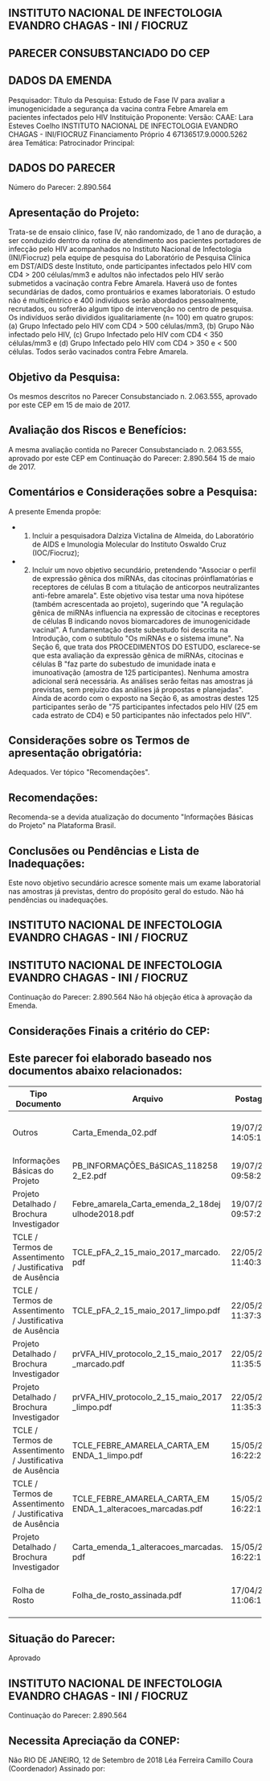 ## INSTITUTO NACIONAL DE INFECTOLOGIA EVANDRO CHAGAS - INI / FIOCRUZ

## PARECER CONSUBSTANCIADO DO CEP
## DADOS DA EMENDA
Pesquisador:
Título da Pesquisa: Estudo de Fase IV para avaliar a imunogenicidade a segurança da vacina contra Febre Amarela em pacientes infectados pelo HIV
Instituição Proponente:
Versão:
CAAE:
Lara Esteves Coelho
INSTITUTO NACIONAL DE INFECTOLOGIA EVANDRO CHAGAS - INI/FIOCRUZ Financiamento Próprio
4
67136517.9.0000.5262
área Temática:
Patrocinador Principal:
## DADOS DO PARECER
Número do Parecer:
2.890.564
## Apresentação do Projeto:
Trata-se de ensaio clínico, fase IV, não randomizado, de 1 ano de duração, a ser conduzido dentro da rotina de atendimento aos pacientes portadores de infecção pelo HIV acompanhados no Instituto Nacional de Infectologia (INI/Fiocruz) pela equipe de pesquisa do Laboratório de Pesquisa Clínica em DST/AIDS deste Instituto, onde participantes infectados pelo HIV com CD4 &gt; 200 células/mm3 e adultos não infectados pelo HIV serão submetidos a vacinação contra Febre Amarela. Haverá uso de fontes secundárias de dados, como prontuários e exames laboratoriais. O estudo não é multicêntrico e 400 indivíduos serão abordados pessoalmente, recrutados, ou sofrerão algum tipo de intervenção no centro de pesquisa. Os indivíduos serão divididos igualitariamente (n= 100) em quatro grupos: (a) Grupo Infectado pelo HIV com CD4 &gt; 500 células/mm3, (b) Grupo Não infectado pelo HIV, (c) Grupo Infectado pelo HIV com CD4 &lt; 350 células/mm3 e (d) Grupo Infectado pelo HIV com CD4 &gt; 350 e &lt; 500 células. Todos serão vacinados contra Febre Amarela.
## Objetivo da Pesquisa:
Os mesmos descritos no Parecer Consubstanciado n. 2.063.555, aprovado por este CEP em 15 de maio de 2017.
## Avaliação dos Riscos e Benefícios:
A mesma avaliação contida no Parecer Consubstanciado n. 2.063.555, aprovado por este CEP em
Continuação do Parecer: 2.890.564
15 de maio de 2017.
## Comentários e Considerações sobre a Pesquisa:
A presente Emenda propõe:
- 1) Incluir a pesquisadora Dalziza Victalina de Almeida, do Laboratório de AIDS e Imunologia Molecular do Instituto Oswaldo Cruz (IOC/Fiocruz);
- 2) Incluir um novo objetivo secundário, pretendendo "Associar o perfil de expressão gênica dos miRNAs, das citocinas próinflamatórias e receptores de células B com a titulação de anticorpos neutralizantes anti-febre amarela". Este objetivo visa testar uma nova hipótese (também acrescentada ao projeto), sugerindo que "A regulação gênica de miRNAs influencia na expressão de citocinas e receptores de células B indicando novos biomarcadores de imunogenicidade vacinal". A fundamentação deste subestudo foi descrita na Introdução, com o subtítulo "Os miRNAs e o sistema imune".
Na Seção 6, que trata dos PROCEDIMENTOS DO ESTUDO, esclarece-se que esta avaliação da expressão gênica de miRNAs, citocinas e células B "faz parte do subestudo de imunidade inata e imunoativação (amostra de 125 participantes). Nenhuma amostra adicional será necessária. As análises serão feitas nas amostras já previstas, sem prejuízo das análises já propostas e planejadas". Ainda de acordo com o exposto na Seção 6, as amostras destes 125 participantes serão de "75 participantes infectados pelo HIV (25 em cada estrato de CD4) e 50 participantes não infectados pelo HIV".
## Considerações sobre os Termos de apresentação obrigatória:
Adequados.
Ver tópico "Recomendações".
## Recomendações:
Recomenda-se a devida atualização do documento "Informações Básicas do Projeto" na Plataforma Brasil.
## Conclusões ou Pendências e Lista de Inadequações:
Este novo objetivo secundário acresce somente mais um exame laboratorial nas amostras já previstas, dentro do propósito geral do estudo. Não há pendências ou inadequações.
## INSTITUTO NACIONAL DE INFECTOLOGIA EVANDRO CHAGAS - INI / FIOCRUZ

## INSTITUTO NACIONAL DE INFECTOLOGIA EVANDRO CHAGAS - INI / FIOCRUZ
Continuação do Parecer: 2.890.564
Não há objeção ética à aprovação da Emenda.
## Considerações Finais a critério do CEP:
## Este parecer foi elaborado baseado nos documentos abaixo relacionados:
| Tipo Documento                                            | Arquivo                                                    | Postagem            | Autor                                  | Situação   |
|-----------------------------------------------------------|------------------------------------------------------------|---------------------|----------------------------------------|------------|
| Outros                                                    | Carta_Emenda_02.pdf                                        | 19/07/2018 14:05:14 | Vera Lucia Ferreira Guimarães Carreira | Aceito     |
| Informações Básicas do Projeto                            | PB_INFORMAÇÕES_BáSICAS_118258 2_E2.pdf                     | 19/07/2018 09:58:25 |                                        | Aceito     |
| Projeto Detalhado / Brochura Investigador                 | Febre_amarela_Carta_emenda_2_18dej ulhode2018.pdf          | 19/07/2018 09:57:27 | Marcella Feitosa da Silva Barboza      | Aceito     |
| TCLE / Termos de Assentimento / Justificativa de Ausência | TCLE_pFA_2_15_maio_2017_marcado. pdf                       | 22/05/2017 11:40:35 | Léa Ferreira Camillo Coura             | Aceito     |
| TCLE / Termos de Assentimento / Justificativa de Ausência | TCLE_pFA_2_15_maio_2017_limpo.pdf                          | 22/05/2017 11:37:33 | Léa Ferreira Camillo Coura             | Aceito     |
| Projeto Detalhado / Brochura Investigador                 | prVFA_HIV_protocolo_2_15_maio_2017 _marcado.pdf            | 22/05/2017 11:35:57 | Léa Ferreira Camillo Coura             | Aceito     |
| Projeto Detalhado / Brochura Investigador                 | prVFA_HIV_protocolo_2_15_maio_2017 _limpo.pdf              | 22/05/2017 11:35:35 | Léa Ferreira Camillo Coura             | Aceito     |
| TCLE / Termos de Assentimento / Justificativa de Ausência | TCLE_FEBRE_AMARELA_CARTA_EM ENDA_1_limpo.pdf               | 15/05/2017 16:22:25 | Marcella Feitosa da Silva Barboza      | Aceito     |
| TCLE / Termos de Assentimento / Justificativa de Ausência | TCLE_FEBRE_AMARELA_CARTA_EM ENDA_1_alteracoes_marcadas.pdf | 15/05/2017 16:22:18 | Marcella Feitosa da Silva Barboza      | Aceito     |
| Projeto Detalhado / Brochura Investigador                 | Carta_emenda_1_alteracoes_marcadas. pdf                    | 15/05/2017 16:22:11 | Marcella Feitosa da Silva Barboza      | Aceito     |
| Folha de Rosto                                            | Folha_de_rosto_assinada.pdf                                | 17/04/2017 11:06:17 | Marcella Feitosa da Silva Barboza      | Aceito     |
## Situação do Parecer:
Aprovado
## INSTITUTO NACIONAL DE INFECTOLOGIA EVANDRO CHAGAS - INI / FIOCRUZ
Continuação do Parecer: 2.890.564
## Necessita Apreciação da CONEP:
Não
RIO DE JANEIRO, 12 de Setembro de 2018
Léa Ferreira Camillo Coura (Coordenador) Assinado por:
